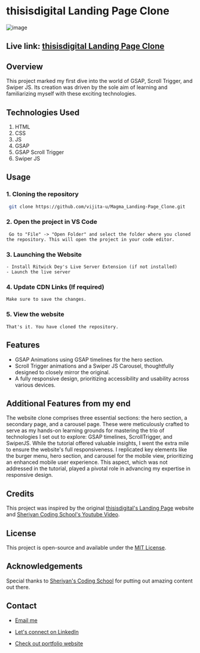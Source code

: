 # thisisdigital Landing Page Clone

![image](https://github.com/vijita-u/thisisdigital_Landing-page_Clone/assets/96591032/d3567eed-b3e3-48a7-8175-f5e3c0816d01)

## Live link: [thisisdigital Landing Page Clone](https://vijita-u.github.io/thisisdigital_Landing-page_Clone/)

## Overview

This project marked my first dive into the world of GSAP, Scroll Trigger, and Swiper JS. Its creation was driven by the sole aim of learning and familiarizing myself with these exciting technologies.

## Technologies Used

1. HTML
2. CSS
3. JS
4. GSAP
5. GSAP Scroll Trigger
6. Swiper JS

## Usage
### 1. Cloning the repository
   ```bash
    git clone https://github.com/vijita-u/Magma_Landing-Page_Clone.git
   ```
### 2. Open the project in VS Code
   ```
    Go to "File" -> "Open Folder" and select the folder where you cloned the repository. This will open the project in your code editor.
   ```
### 3. Launching the Website
    - Install Ritwick Dey's Live Server Extension (if not installed)
    - Launch the live server
### 4. Update CDN Links (If required)
    Make sure to save the changes.
### 5. View the website
    That's it. You have cloned the repository.

## Features
- GSAP Animations using GSAP timelines for the hero section.
- Scroll Trigger animations and a Swiper JS Carousel, thoughtfully designed to closely mirror the original.
- A fully responsive design, prioritizing accessibility and usability across various devices.

## Additional Features from my end

The website clone comprises three essential sections: the hero section, a secondary page, and a carousel page. These were meticulously crafted to serve as my hands-on learning grounds for mastering the trio of technologies I set out to explore: GSAP timelines, ScrollTrigger, and SwiperJS. While the tutorial offered valuable insights, I went the extra mile to ensure the website's full responsiveness. I replicated key elements like the burger menu, hero section, and carousel for the mobile view, prioritizing an enhanced mobile user experience. This aspect, which was not addressed in the tutorial, played a pivotal role in advancing my expertise in responsive design.

## Credits

This project was inspired by the original [thisisdigital's Landing Page](https://thisisdigital.co.uk/) website and [Sheriyan Coding School's Youtube Video](https://youtu.be/H1EYbOzF194?si=rz33hftOYIYrYG9M).

## License

This project is open-source and available under the [MIT License](https://github.com/vijita-u/thisisdigital_Landing-page_Clone/blob/main/LICENSE).

## Acknowledgements

Special thanks to [Sheriyan's Coding School](https://sheryians.com/) for putting out amazing content out there.

## Contact
- [Email me](mailto:udayvijita3009@gmail.com?subject=Github%20Message)

- [Let's connect on LinkedIn](https://www.linkedin.com/in/vijita-uday/)

- [Check out portfolio website](https://vijita-u.github.io/Portfolio_Vijita_Uday_ReactJs/)
